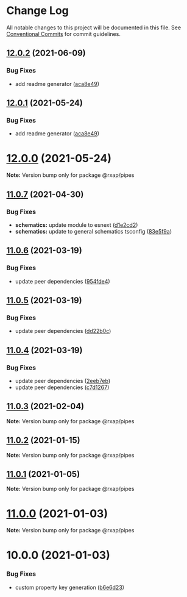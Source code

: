 # Change Log

All notable changes to this project will be documented in this file.
See [Conventional Commits](https://conventionalcommits.org) for commit guidelines.

## [12.0.2](https://gitlab.com/rxap/packages/compare/@rxap/pipes@11.0.8...@rxap/pipes@12.0.2) (2021-06-09)


### Bug Fixes

* add readme generator ([aca8e49](https://gitlab.com/rxap/packages/commit/aca8e495f06d81edf14e56fdd1e6a3c2d7de4c50))





## [12.0.1](https://gitlab.com/rxap/packages/compare/@rxap/pipes@12.0.0...@rxap/pipes@12.0.1) (2021-05-24)


### Bug Fixes

* add readme generator ([aca8e49](https://gitlab.com/rxap/packages/commit/aca8e495f06d81edf14e56fdd1e6a3c2d7de4c50))





# [12.0.0](https://gitlab.com/rxap/packages/compare/@rxap/pipes@11.0.7...@rxap/pipes@12.0.0) (2021-05-24)

**Note:** Version bump only for package @rxap/pipes





## [11.0.7](https://gitlab.com/rxap/packages/compare/@rxap/pipes@11.0.6...@rxap/pipes@11.0.7) (2021-04-30)


### Bug Fixes

* **schematics:** update module to esnext ([d1e2cd2](https://gitlab.com/rxap/packages/commit/d1e2cd252f3866471935131187b3acaefe2cca82))
* **schematics:** update to general schematics tsconfig ([83e5f9a](https://gitlab.com/rxap/packages/commit/83e5f9a0cf1810686a503425d87a5e4ae30b8c84))





## [11.0.6](https://gitlab.com/rxap/packages/compare/@rxap/pipes@11.0.5...@rxap/pipes@11.0.6) (2021-03-19)


### Bug Fixes

* update peer dependencies ([954fde4](https://gitlab.com/rxap/packages/commit/954fde47836ff0c1f25a77c33ff871ddc7685b6c))





## [11.0.5](https://gitlab.com/rxap/packages/compare/@rxap/pipes@11.0.4...@rxap/pipes@11.0.5) (2021-03-19)


### Bug Fixes

* update peer dependencies ([dd22b0c](https://gitlab.com/rxap/packages/commit/dd22b0ce053bc266c7aea659a2faf3be39f424e7))





## [11.0.4](https://gitlab.com/rxap/packages/compare/@rxap/pipes@11.0.3...@rxap/pipes@11.0.4) (2021-03-19)


### Bug Fixes

* update peer dependencies ([2eeb7eb](https://gitlab.com/rxap/packages/commit/2eeb7eb85eedd6d610e855dc1724c7153cf01fd0))
* update peer dependencies ([c7d1267](https://gitlab.com/rxap/packages/commit/c7d12671f3efc198985cddee92caa2558e74b023))





## [11.0.3](https://gitlab.com/rxap/packages/compare/@rxap/pipes@11.0.2...@rxap/pipes@11.0.3) (2021-02-04)

**Note:** Version bump only for package @rxap/pipes





## [11.0.2](https://gitlab.com/rxap/packages/compare/@rxap/pipes@10.0.1...@rxap/pipes@11.0.2) (2021-01-15)

**Note:** Version bump only for package @rxap/pipes





## [11.0.1](https://gitlab.com/rxap/packages/compare/@rxap/pipes@11.0.0...@rxap/pipes@11.0.1) (2021-01-05)

**Note:** Version bump only for package @rxap/pipes





# [11.0.0](https://gitlab.com/rxap/packages/compare/@rxap/pipes@10.0.0...@rxap/pipes@11.0.0) (2021-01-03)

**Note:** Version bump only for package @rxap/pipes





# 10.0.0 (2021-01-03)


### Bug Fixes

* custom property key generation ([b6e6d23](https://gitlab.com/rxap/packages/commit/b6e6d23215f0b35e0de2d35003b186a3d435b8e4))

